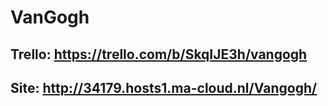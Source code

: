 # VanGogh
## Trello: https://trello.com/b/SkqIJE3h/vangogh
## Site: http://34179.hosts1.ma-cloud.nl/Vangogh/
